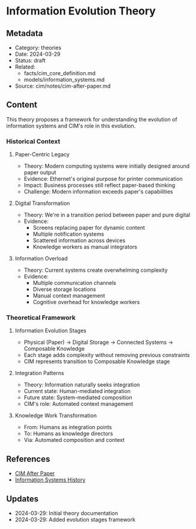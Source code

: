 # Information Evolution Theory

## Metadata
- Category: theories
- Date: 2024-03-29
- Status: draft
- Related: 
  - facts/cim_core_definition.md
  - models/information_systems.md
- Source: cim/notes/cim-after-paper.md

## Content

This theory proposes a framework for understanding the evolution of information systems and CIM's role in this evolution.

### Historical Context

1. Paper-Centric Legacy
   - Theory: Modern computing systems were initially designed around paper output
   - Evidence: Ethernet's original purpose for printer communication
   - Impact: Business processes still reflect paper-based thinking
   - Challenge: Modern information exceeds paper's capabilities

2. Digital Transformation
   - Theory: We're in a transition period between paper and pure digital
   - Evidence:
     - Screens replacing paper for dynamic content
     - Multiple notification systems
     - Scattered information across devices
     - Knowledge workers as manual integrators

3. Information Overload
   - Theory: Current systems create overwhelming complexity
   - Evidence:
     - Multiple communication channels
     - Diverse storage locations
     - Manual context management
     - Cognitive overhead for knowledge workers

### Theoretical Framework

1. Information Evolution Stages
   - Physical (Paper) → Digital Storage → Connected Systems → Composable Knowledge
   - Each stage adds complexity without removing previous constraints
   - CIM represents transition to Composable Knowledge stage

2. Integration Patterns
   - Theory: Information naturally seeks integration
   - Current state: Human-mediated integration
   - Future state: System-mediated composition
   - CIM's role: Automated context management

3. Knowledge Work Transformation
   - From: Humans as integration points
   - To: Humans as knowledge directors
   - Via: Automated composition and context

## References
- [CIM After Paper](../cim/notes/cim-after-paper.md)
- [Information Systems History](../sources/information_systems.md)

## Updates
- 2024-03-29: Initial theory documentation
- 2024-03-29: Added evolution stages framework 